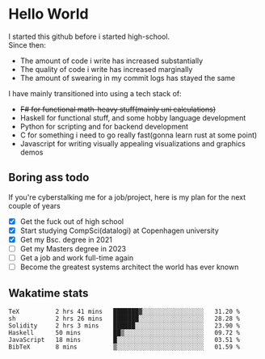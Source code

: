 # Hello World

I started this github before i started high-school.  
Since then:
- The amount of code i write has increased substantially
- The quality of code i write has increased marginally
- The amount of swearing in my commit logs has stayed the same

I have mainly transitioned into using a tech stack of:
- ~~F# for functional math-heavy stuff(mainly uni calculations)~~
- Haskell for functional stuff, and some hobby language development
- Python for scripting and for backend development
- C for something i need to go really fast(gonna learn rust at some point)
- Javascript for writing visually appealing visualizations and graphics demos

## Boring ass todo
If you're cyberstalking me for a job/project, here is my plan for the next couple of years
- [x] Get the fuck out of high school
- [x] Start studying CompSci(datalogi) at Copenhagen university
- [x] Get my Bsc. degree in 2021
- [ ] Get my Masters degree in 2023
- [ ] Get a job and work full-time again
- [ ] Become the greatest systems architect the world has ever known

## Wakatime stats
<!--START_SECTION:waka-->

```text
TeX          2 hrs 41 mins   ███████▓░░░░░░░░░░░░░░░░░   31.20 %
sh           2 hrs 26 mins   ███████░░░░░░░░░░░░░░░░░░   28.28 %
Solidity     2 hrs 3 mins    ██████░░░░░░░░░░░░░░░░░░░   23.90 %
Haskell      50 mins         ██▒░░░░░░░░░░░░░░░░░░░░░░   09.72 %
JavaScript   18 mins         █░░░░░░░░░░░░░░░░░░░░░░░░   03.51 %
BibTeX       8 mins          ▒░░░░░░░░░░░░░░░░░░░░░░░░   01.59 %
```

<!--END_SECTION:waka-->
